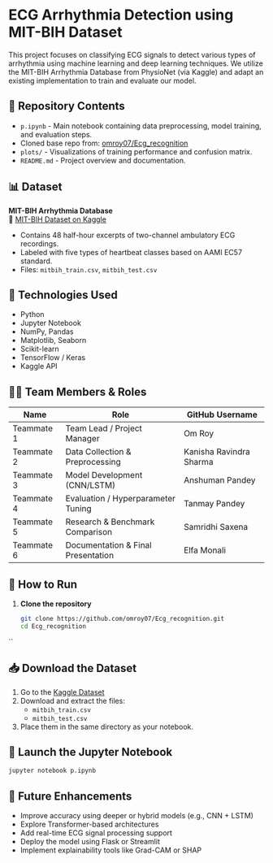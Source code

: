 # ECG Arrhythmia Detection using MIT-BIH Dataset

This project focuses on classifying ECG signals to detect various types of arrhythmia using machine learning and deep learning techniques. We utilize the MIT-BIH Arrhythmia Database from PhysioNet (via Kaggle) and adapt an existing implementation to train and evaluate our model.

## 📁 Repository Contents

- `p.ipynb` - Main notebook containing data preprocessing, model training, and evaluation steps.
- Cloned base repo from: [omroy07/Ecg_recognition](https://github.com/omroy07/Ecg_recognition)
- `plots/` - Visualizations of training performance and confusion matrix.
- `README.md` - Project overview and documentation.

## 📊 Dataset

**MIT-BIH Arrhythmia Database**  
📎 [MIT-BIH Dataset on Kaggle](https://www.kaggle.com/datasets/mondejar/mitbih-database)

- Contains 48 half-hour excerpts of two-channel ambulatory ECG recordings.
- Labeled with five types of heartbeat classes based on AAMI EC57 standard.
- Files: `mitbih_train.csv`, `mitbih_test.csv`

## 🧠 Technologies Used

- Python
- Jupyter Notebook
- NumPy, Pandas
- Matplotlib, Seaborn
- Scikit-learn
- TensorFlow / Keras
- Kaggle API

## 👨‍💻 Team Members & Roles

| Name              | Role                                | GitHub Username |
|-------------------|--------------------------------------|------------------|
| Teammate 1        | Team Lead / Project Manager          | Om Roy    |
| Teammate 2        | Data Collection & Preprocessing      | Kanisha Ravindra Sharma|
| Teammate 3        | Model Development (CNN/LSTM)         | Anshuman Pandey     |
| Teammate 4        | Evaluation / Hyperparameter Tuning   | Tanmay Pandey       |
| Teammate 5        | Research & Benchmark Comparison      | Samridhi Saxena      |
| Teammate 6        | Documentation & Final Presentation   | Elfa Monali |

## 📝 How to Run

1. **Clone the repository**
   ```bash
   git clone https://github.com/omroy07/Ecg_recognition.git
   cd Ecg_recognition
``
## 📥 Download the Dataset

1. Go to the [Kaggle Dataset](https://www.kaggle.com/datasets/mondejar/mitbih-database)
2. Download and extract the files:  
   - `mitbih_train.csv`  
   - `mitbih_test.csv`  
3. Place them in the same directory as your notebook.

## 🚀 Launch the Jupyter Notebook

```bash
jupyter notebook p.ipynb
```
## 🚀 Future Enhancements

- Improve accuracy using deeper or hybrid models (e.g., CNN + LSTM)
- Explore Transformer-based architectures
- Add real-time ECG signal processing support
- Deploy the model using Flask or Streamlit
- Implement explainability tools like Grad-CAM or SHAP
